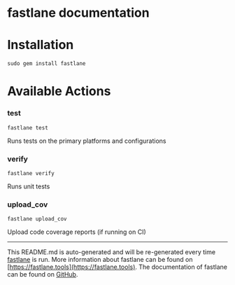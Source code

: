 fastlane documentation
================
# Installation
```
sudo gem install fastlane
```
# Available Actions
### test
```
fastlane test
```
Runs tests on the primary platforms and configurations
### verify
```
fastlane verify
```
Runs unit tests
### upload_cov
```
fastlane upload_cov
```
Upload code coverage reports (if running on CI)

----

This README.md is auto-generated and will be re-generated every time [fastlane](https://fastlane.tools) is run.
More information about fastlane can be found on [https://fastlane.tools](https://fastlane.tools).
The documentation of fastlane can be found on [GitHub](https://github.com/fastlane/fastlane/tree/master/fastlane).
